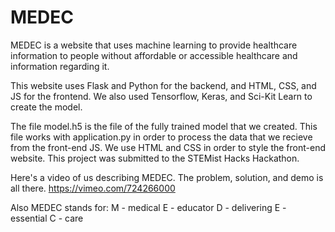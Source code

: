 # MEDEC
MEDEC is a website that uses machine learning to provide healthcare information to people without affordable or accessible healthcare and information regarding it.

This website uses Flask and Python for the backend, and HTML, CSS, and JS for the frontend. We also used Tensorflow, Keras, and Sci-Kit Learn to create the model.

The file model.h5 is the file of the fully trained model that we created. This file works with application.py in order to process the data that we recieve from the front-end JS. We use HTML and CSS in order to style the front-end website. This project was submitted to the STEMist Hacks Hackathon.

Here's a video of us describing MEDEC. The problem, solution, and demo is all there. https://vimeo.com/724266000

Also MEDEC stands for:
M - medical
E - educator
D - delivering
E - essential
C - care
